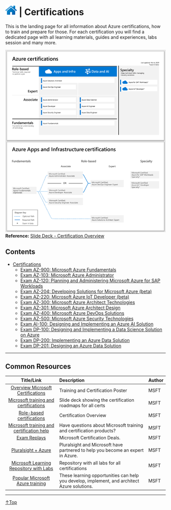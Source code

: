 # [![Home](/img/home.png)](../../README.md "Home") | Certifications 
This is the landing page for all information about Azure certifications, how to train and prepare for those.
For each certification you will find a dedicated page with all learning materials, guides and experiences, labs session and many more.

![Cert](/img/cert-overview.png)
**Reference:** [Slide Deck - Certification Overview](https://query.prod.cms.rt.microsoft.com/cms/api/am/binary/RWtQJJ) 

## Contents
- [Certifications](certifications.md)
    - [Exam AZ-900: Microsoft Azure Fundamentals](az-900.md)
    - [Exam AZ-103: Microsoft Azure Administrator](az-103.md)
    - [Exam AZ-120: Planning and Administering Microsoft Azure for SAP Workloads](az-120.md)
    - [Exam AZ-204: Developing Solutions for Microsoft Azure (beta)](az-204.md)
    - [Exam AZ-220: Microsoft Azure IoT Developer (beta)](az-220.md)
    - [Exam AZ-300: Microsoft Azure Architect Technologies](az-300.md)
    - [Exam AZ-301: Microsoft Azure Architect Design](az-301.md)
    - [Exam AZ-400: Microsoft Azure DevOps Solutions](az-400.md)
    - [Exam AZ-500: Microsoft Azure Security Technologies](az-500.md)
    - [Exam AI-100: Designing and Implementing an Azure AI Solution](ai-100.md)
    - [Exam DP-100: Designing and Implementing a Data Science Solution on Azure](dp-100.md)
    - [Exam DP-200: Implementing an Azure Data Solution](dp-200.md)
    - [Exam DP-201: Designing an Azure Data Solution](dp-201.md)
___

## Common Resources
|                                                Title/Link                                                 | Description                                                                                  | Author |
| :-------------------------------------------------------------------------------------------------------: | :------------------------------------------------------------------------------------------- | :----- |
|                    [Overview Microsoft Certifications](http://aka.ms/TrainCertPoster)                     | Training and Certification Poster                                                            | MSFT   |
| [Microsoft training and certifications](https://query.prod.cms.rt.microsoft.com/cms/api/am/binary/RWtQJJ) | Slide deck showing the certification roadmaps for all certs                                  | MSFT   |
|     [Role-based certifications](https://www.microsoft.com/en-us/learning/certification-overview.aspx)     | Certification Overview                                                                       | MSFT   |
|  [Microsoft training and certification help](https://docs.microsoft.com/en-us/learn/certifications/help)  | Have questions about Microsoft training and certification products?                          | MSFT   |
|                [Exam Replays](https://docs.microsoft.com/en-us/learn/certifications/deals)                | Microsoft Certification Deals.                                                               | MSFT   |
|                [Pluralsight + Azure](https://www.pluralsight.com/partners/microsoft/azure)                | Pluralsight and Microsoft have partnered to help you become an expert in Azure.              | MSFT   |
|              [Microsoft Learning Repository with Labs](https://github.com/MicrosoftLearning)              | Repository with all labs for all certifications                                              | MSFT   |
|     [Popular Microsoft Azure training](https://www.microsoft.com/en-us/learning/azure-training.aspx)      | These learning opportunities can help you develop, implement, and architect Azure solutions. | MSFT   |
___
 <a href="#top" title="Back to the top.">↑Top</a>